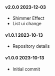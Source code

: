 #### v2.0.0 2023-12-03
* Shimmer Effect
* List ui change

#### v1.0.1 2023-10-13
* Repository details

#### v1.0.0 2023-10-13
* Initial commit